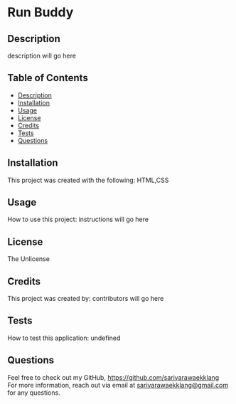 
  
  # Run Buddy

  ## Description
  description will go here

  ## Table of Contents
  * [Description](#description)
  * [Installation](#installation)
  * [Usage](#usage)
  * [License](#license)
  * [Credits](#credits)
  * [Tests](#tests)
  * [Questions](#questions)
  
  ## Installation
  This project was created with the following:
  HTML,CSS

  ## Usage
  How to use this project:
  instructions will go here

  ## License
  The Unlicense

  ## Credits
  This project was created by:
  contributors will go here

  ## Tests
  How to test this application:
  undefined

  ## Questions
  
  Feel free to check out my GitHub, https://github.com/sariyarawaekklang
  </br>
  For more information, reach out via email at sariyarawaekklang@gmail.com for any questions.
